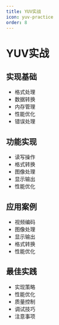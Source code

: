 ```yaml
---
title: YUV实战
icon: yuv-practice
order: 8
---
```


# YUV实战

## 实现基础
- 格式处理
- 数据转换
- 内存管理
- 性能优化
- 错误处理

## 功能实现
- 读写操作
- 格式转换
- 图像处理
- 显示输出
- 性能优化

## 应用案例
- 视频编码
- 图像处理
- 显示输出
- 格式转换
- 性能优化

## 最佳实践
- 实现策略
- 性能优化
- 质量控制
- 调试技巧
- 注意事项
